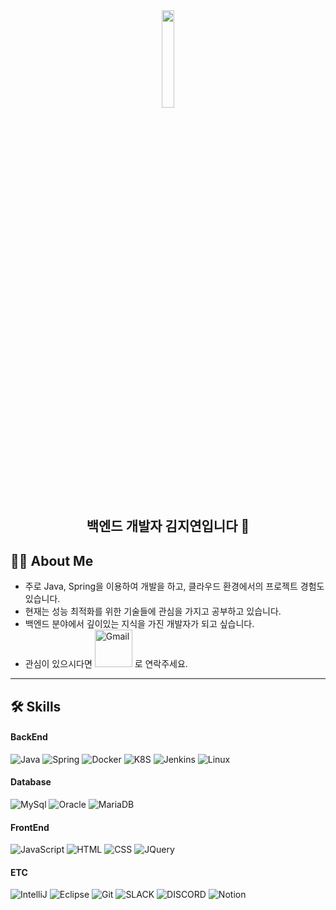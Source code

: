 
<div align="center">
  <img align="center" src="https://github.com/vimalverma558/vimalverma558/blob/v2/img/hello.gif" width="20%"/>

  ## 백엔드 개발자 김지연입니다 👋
  
</div>

## 🙋‍♂️ About Me

- 주로 Java, Spring을 이용하여 개발을 하고, 클라우드 환경에서의 프로젝트 경험도 있습니다. 
- 현재는 성능 최적화를 위한 기술들에 관심을 가지고 공부하고 있습니다.
- 백엔드 분야에서 깊이있는 지식을 가진 개발자가 되고 싶습니다.
- 관심이 있으시다면 <a href="mailto:jydev763@gmail.com"><img width="60px" alt="Gmail" src="https://img.shields.io/badge/Gmail-D14836?style=flat&logo=gmail&logoColor=white" /></a> 로 연락주세요.
<hr>

<!-- 사용 언어 -->
## 🛠️ Skills
<!-- BACK -->
#### BackEnd
![Java](https://img.shields.io/badge/Java-ED8B00?style=for-the-badge&logo=openjdk&logoColor=white)
![Spring](https://img.shields.io/badge/Spring-6DB33F?style=for-the-badge&logo=spring&logoColor=white)
![Docker](https://img.shields.io/badge/docker-%230db7ed.svg?style=for-the-badge&logo=docker&logoColor=white)
![K8S](https://img.shields.io/badge/kubernetes-%23326ce5.svg?style=for-the-badge&logo=kubernetes&logoColor=white)
![Jenkins](https://img.shields.io/badge/Jenkins-D24939?style=for-the-badge&logo=Jenkins&logoColor=white)
![Linux](https://img.shields.io/badge/Linux-FCC624?style=for-the-badge&logo=linux&logoColor=black)
<!--![VMWare](https://img.shields.io/badge/VMware-607078?logo=vmware&logoColor=white&style=for-the-badge)-->
<!-- ![VirtualBox](https://img.shields.io/badge/VirtualBox-183A61?logo=virtualbox&logoColor=white&style=for-the-badge) -->

#### Database
![MySql](https://img.shields.io/badge/MySQL-005C84?style=for-the-badge&logo=mysql&logoColor=white)
![Oracle](https://img.shields.io/badge/Oracle-F80000?style=for-the-badge&logo=oracle&logoColor=black)
![MariaDB](https://img.shields.io/badge/MariaDB-003545?style=for-the-badge&logo=mariadb&logoColor=white)


<!-- FRONT -->
#### FrontEnd
![JavaScript](https://img.shields.io/badge/JavaScript-F7DF1E?style=for-the-badge&logo=JavaScript&logoColor=white)
![HTML](https://img.shields.io/badge/HTML5-E34F26?style=for-the-badge&logo=html5&logoColor=white)
![CSS](https://img.shields.io/badge/CSS3-1572B6?style=for-the-badge&logo=css3&logoColor=white)
![JQuery](https://img.shields.io/badge/jQuery-0769AD?style=for-the-badge&logo=jquery&logoColor=white)

<!-- ETC -->
#### ETC
![IntelliJ](https://img.shields.io/badge/IntelliJ_IDEA-000000.svg?style=for-the-badge&logo=intellij-idea&logoColor=white)
![Eclipse](https://img.shields.io/badge/Eclipse-2C2255?style=for-the-badge&logo=eclipse&logoColor=white)
![Git](https://img.shields.io/badge/Git-F05032?style=for-the-badge&logo=git&logoColor=white)
![SLACK](https://img.shields.io/badge/Slack-4A154B?style=for-the-badge&logo=slack&logoColor=white)
![DISCORD](https://img.shields.io/badge/Discord-7289DA?style=for-the-badge&logo=discord&logoColor=white)
![Notion](https://img.shields.io/badge/Notion-%23000000.svg?style=for-the-badge&logo=notion&logoColor=white)



